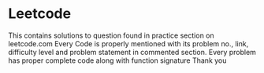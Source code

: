 # Leetcode
This contains solutions to question found in practice section on leetcode.com
Every Code is properly mentioned with its problem no., link, difficulty level and problem statement in commented section.
Every problem has proper complete code along with function signature
Thank you
